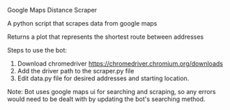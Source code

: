Google Maps Distance Scraper

A python script that scrapes data from google maps

Returns a plot that represents the shortest route between addresses

Steps to use the bot:
1. Download chromedriver
https://chromedriver.chromium.org/downloads
2. Add the driver path to the scraper.py file
3. Edit data.py file for desired addresses and starting location.

Note:
Bot uses google maps ui for searching and scraping, so any errors would need to be dealt with by updating the bot's searching method.
